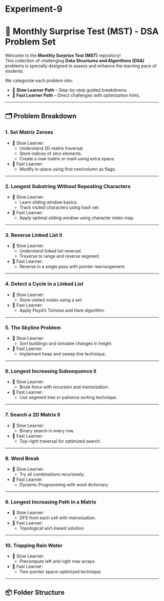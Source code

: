 # Experiment-9
# 🧠 Monthly Surprise Test (MST) - DSA Problem Set

Welcome to the **Monthly Surprise Test (MST)** repository!  
This collection of challenging **Data Structures and Algorithms (DSA)** problems is specially designed to assess and enhance the learning pace of students.

We categorize each problem into:
- 🐢 **Slow Learner Path** – Step-by-step guided breakdowns.
- 🚀 **Fast Learner Path** – Direct challenges with optimization hints.

---

## 🗂️ Problem Breakdown

### 1. Set Matrix Zeroes
- 🐢 Slow Learner:
  - Understand 2D matrix traversal.
  - Store indices of zero elements.
  - Create a new matrix or mark using extra space.
- 🚀 Fast Learner:
  - Modify in-place using first row/column as flags.

---

### 2. Longest Substring Without Repeating Characters
- 🐢 Slow Learner:
  - Learn sliding window basics.
  - Track visited characters using hash set.
- 🚀 Fast Learner:
  - Apply optimal sliding window using character index map.

---

### 3. Reverse Linked List II
- 🐢 Slow Learner:
  - Understand linked list reversal.
  - Traverse to range and reverse segment.
- 🚀 Fast Learner:
  - Reverse in a single pass with pointer rearrangement.

---

### 4. Detect a Cycle in a Linked List
- 🐢 Slow Learner:
  - Store visited nodes using a set.
- 🚀 Fast Learner:
  - Apply Floyd’s Tortoise and Hare algorithm.

---

### 5. The Skyline Problem
- 🐢 Slow Learner:
  - Sort buildings and simulate changes in height.
- 🚀 Fast Learner:
  - Implement heap and sweep line technique.

---

### 6. Longest Increasing Subsequence II
- 🐢 Slow Learner:
  - Brute force with recursion and memoization.
- 🚀 Fast Learner:
  - Use segment tree or patience sorting technique.

---

### 7. Search a 2D Matrix II
- 🐢 Slow Learner:
  - Binary search in every row.
- 🚀 Fast Learner:
  - Top-right traversal for optimized search.

---

### 8. Word Break
- 🐢 Slow Learner:
  - Try all combinations recursively.
- 🚀 Fast Learner:
  - Dynamic Programming with word dictionary.

---

### 9. Longest Increasing Path in a Matrix
- 🐢 Slow Learner:
  - DFS from each cell with memoization.
- 🚀 Fast Learner:
  - Topological sort-based solution.

---

### 10. Trapping Rain Water
- 🐢 Slow Learner:
  - Precompute left and right max arrays.
- 🚀 Fast Learner:
  - Two-pointer space-optimized technique.

---

## 📦 Folder Structure

